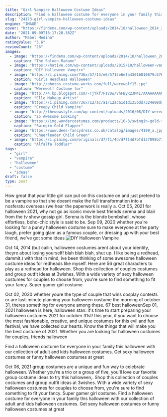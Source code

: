 ```yaml
---
title: "Girl Vampire Halloween Costume Ideas"
description: "Find a halloween costume for everyone in your family this halloween with our collection of adult and kids halloween costumes. Get sexy halloween costumes or funny halloween costumes at great"
slug: "24173-girl-vampire-halloween-costume-ideas"
engine: "IMAGE"
cover: "https://findema.com/wp-content/uploads/2014/10/halloween_2014_22783.jpeg"
date: "2021-09-09T18:17:28.382Z"
author: "Mabel Medina"
ratingValue: "3.6"
reviewCount: "26"
images:
  - image: "https://findema.com/wp-content/uploads/2014/10/halloween_2014_22783.jpeg"
    caption: "The Saloon Madame"
  - image: "https://hative.com/wp-content/uploads/2015/10/halloween-vampire-ideas/17-diy-halloween-vampire-ideas.jpg"
    caption: "DIY Halloween Vampire"
  - image: "https://i.pinimg.com/736x/57/15/e6/5715e6efa43016810879c5762d7d44fc--christmas-holidays-girl-halloween-costumes.jpg"
    caption: "Girls Headless Halloween"
  - image: "http://photos.costume-works.com/full/werewolf15.jpg"
    caption: "Werewolf Costume for"
  - image: "http://4.bp.blogspot.com/-TjYkf7FsVDw/VhFByR2JM4I/AAAAAAAAGik/fC8YM4P2J7I/s1600/1.0.jpg"
    caption: "Elle Makeup Artist"
  - image: "https://i.pinimg.com/736x/12/ac/a1/12aca1d1d135bdd7324e08ddc880236d--scary-kids-halloween-costumes-cute-halloween-makeup.jpg"
    caption: "Creepy Child Vampire"
  - image: "http://thewowstyle.com/wp-content/uploads/2016/08/DIY-werewolf-makeup.jpg"
    caption: "25 Awesome Looking"
  - image: "https://img.wondercostumes.com/products/16-3/swingin-gold-flapper-women-costume.jpg"
    caption: "Swingin Gold Flapper"
  - image: "https://www.dees-fancydress.co.uk/catalog/images/4199_a.jpg"
    caption: "Cheerleader Child Green"
  - image: "https://i.pinimg.com/originals/d7/f1/4d/d7f14d7bfd137898b71a782d95c5d8c3.jpg"
    caption: "Alfalfa Toddler"
tags:
  - "girl"
  - "vampire"
  - "halloween"
  - "costume"
  - "ideas"
draft: false
type: post
---
```


How great that your little girl can put on this costume on and just pretend to be a vampire so that she doesnt make the full transformation into a nosferatu overseas (we hear the paperwork is really a. Oct 05, 2021 for halloween 2021, why not go as iconic movie best friends serena and blair from the tv show gossip girl. Serena is the blonde bombshell, whose effortless, boho-chic style is said to be. Sep 09, 2020 whether you're looking for a punny halloween costume sure to make everyone at the party laugh, prefer going glam as a famous couple, or dressing up with your best friend, we've got some ideas
![DIY Halloween Vampire](https://hative.com/wp-content/uploads/2015/10/halloween-vampire-ideas/17-diy-halloween-vampire-ideas.jpg "DIY Halloween Vampire")

Oct 14, 2014 (but cailin, halloween costumes arent about your identity, theyre about losing yourself! blah blah blah, shut up. I like being a redhead, dammit.) with that in mind, ive been thinking of some awesome halloween costume ideas for redheads like myself. Here are 56 great characters to play as a redhead for halloween. Shop this collection of couples costumes and group outfit ideas at 3wishes. With a wide variety of sexy halloween costumes for couples to choose from, you&#39;re sure to find something to fit your fancy.  Super gamer girl costume
<!--inArticleAds-->

<!--galleryOne-->

Oct 02, 2020 whether youre the type of couple that wins cosplay contests or are last-minute planning your halloween costume the morning of october 31, theres something for everyone among these. 67 best halloweenSep 01, 2021 halloween is here, halloween stan: it's time to start preparing your halloween costumes 2021 for october 31st! this year, if you want to choose the most fashionable, creative, and unique costumes for this evil and fun festival, we have collected our hearts. Know the things that will make you the best costume of 2021. Whether you are looking for halloween costumes for couples, friends halloween
<!--inArticleAds-->

<!--galleryTwo-->

Find a halloween costume for everyone in your family this halloween with our collection of adult and kids halloween costumes. Get sexy halloween costumes or funny halloween costumes at great
<!--galleryThree-->

Oct 06, 2021 group costumes are a unique and fun way to celebrate halloween. Whether you're a trio or a group of five, you'll love our favorite group costume ideas to try this halloween,. Shop this collection of couples costumes and group outfit ideas at 3wishes. With a wide variety of sexy halloween costumes for couples to choose from, you're sure to find something to fit your fancy.  Super gamer girl costume. Find a halloween costume for everyone in your family this halloween with our collection of adult and kids halloween costumes. Get sexy halloween costumes or funny halloween costumes at great
